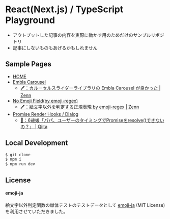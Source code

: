 # React(Next.js) / TypeScript Playground
- アウトプットした記事の内容を実際に動かす用のためだけのサンプルリポジトリ
- 記事にしないものもあげるかもしれません

## Sample Pages
- [HOME](https://nextjs-playground.pages.dev)
- [Embla Carousel](https://nextjs-playground.pages.dev/embla-carousel)
  - [🖊：カルーセルスライダーライブラリの Embla Carousel が良かった | Zenn](https://zenn.dev/yall/articles/4c7ab236d60553)
- [No Emoji Field(by emoji-regex)](https://nextjs-playground.pages.dev/emoji-regex)
  - [🖊：絵文字以外を判定する正規表現 by emoji-regex | Zenn](https://zenn.dev/yall/articles/2b2cf0f45c1d23)
- [Promise Render Hooks / Dialog](https://nextjs-playground.pages.dev/promise-render-hooks)
  - [👀：6歳娘「パパ、ユーザーのタイミングでPromiseをresolve()できないの？」 | Qiita](https://qiita.com/Yametaro/items/b6e035fe06530a9f47bc)

## Local Development
```bash
$ git clone
$ npm i
$ npm run dev
```

## License
#### emoji-ja
絵文字以外判定関数の単体テストのテストデータとして [emoji-ja](https://github.com/yagays/emoji-ja) (MIT License) を利用させていただきました。

